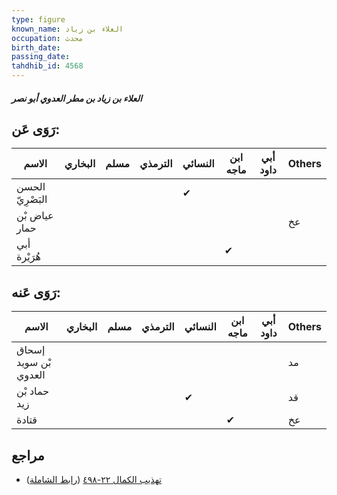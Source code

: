 ```yaml
---
type: figure
known_name: العلاء بن زياد
occupation: محدث
birth_date:
passing_date:
tahdhib_id: 4568
---
```

##### العلاء بن زياد بن مطر العدوي أبو نصر

## رَوَى عَن:
| الاسم            | البخاري | مسلم | الترمذي | النسائي | ابن ماجه | أبي داود | Others |
| ---------------- | ------- | ---- | ------- | ------- | -------- | -------- | ------ |
| الحسن البَصْرِيّ |         |      |         | ✔       |          |          |        |
| عياض بْن حمار    |         |      |         |         |          |          | عخ     |
| أبي هُرَيْرة     |         |      |         |         | ✔        |          |        |
## رَوَى عَنه:
| الاسم                 | البخاري | مسلم | الترمذي | النسائي | ابن ماجه | أبي داود | Others |
| --------------------- | ------- | ---- | ------- | ------- | -------- | -------- | ------ |
| إسحاق بْن سويد العدوي |         |      |         |         |          |          | مد     |
| حماد بْن زيد          |         |      |         | ✔       |          |          | قد     |
| قتادة                 |         |      |         |         | ✔        |          | عخ     |
## مراجع
- [تهذيب الكمال ٢٢-٤٩٨](obsidian://open?vault=Tahdhib-al-Kamal&file=Figures/٤٥٦٨-العلاء%20بن%20زياد%20بن%20مطر%20العدوي%20أبو%20نصر) ([رابط الشاملة](https://shamela.ws/book/3722/11751))